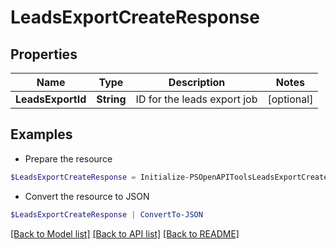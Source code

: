 # LeadsExportCreateResponse
## Properties

Name | Type | Description | Notes
------------ | ------------- | ------------- | -------------
**LeadsExportId** | **String** | ID for the leads export job | [optional] 

## Examples

- Prepare the resource
```powershell
$LeadsExportCreateResponse = Initialize-PSOpenAPIToolsLeadsExportCreateResponse  -LeadsExportId 123456789012
```

- Convert the resource to JSON
```powershell
$LeadsExportCreateResponse | ConvertTo-JSON
```

[[Back to Model list]](../README.md#documentation-for-models) [[Back to API list]](../README.md#documentation-for-api-endpoints) [[Back to README]](../README.md)

